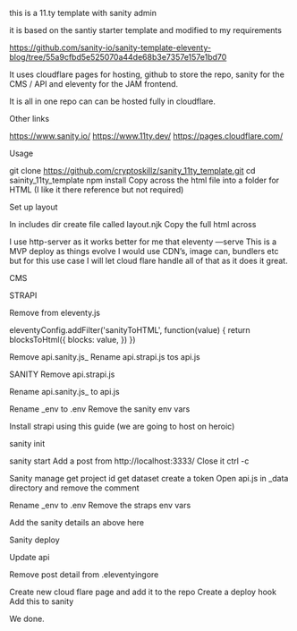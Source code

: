 this is a 11.ty template with sanity admin

it is based on the santiy starter template and modified to my requirements

https://github.com/sanity-io/sanity-template-eleventy-blog/tree/55a9cfbd5e525070a44de68b3e7357e157e1bd70

It uses cloudflare pages for hosting, github to store the repo, sanity for the CMS / API and eleventy for the JAM frontend.

It is all in one repo can can be hosted fully in cloudflare.  


Other links

https://www.sanity.io/
https://www.11ty.dev/
https://pages.cloudflare.com/


Usage

git clone https://github.com/cryptoskillz/sanity_11ty_template.git
cd sainity_11ty_template
npm install
Copy across the html file into a folder for HTML (I like it there reference but not required)

Set up layout 

In includes dir create file called layout.njk
Copy the full html across


I use http-server as it works better for me that eleventy —serve
This is a MVP deploy as things evolve I would use CDN’s, image can, bundlers etc but for this use case I will let cloud flare handle all of that as it does it great.

CMS

STRAPI

Remove from eleventy.js

  eleventyConfig.addFilter('sanityToHTML', function(value) {
    return blocksToHtml({
      blocks: value,
    })
  })


Remove api.sanity.js_
Rename api.strapi.js tos api.js



SANITY
Remove api.strapi.js 

Rename api.sanity.js_ to api.js

Rename _env to .env
Remove the sanity env vars

Install strapi using this guide (we are going to host on heroic)




sanity init

sanity start
Add a post from http://localhost:3333/
Close it ctrl -c

Sanity manage 
	get project id
	get dataset 
	create a token
Open api.js in _data directory and remove the comment

Rename _env to .env
Remove the straps env vars


Add the sanity details an above here



Sanity deploy

Update api 

Remove post detail from .eleventyingore

Create new cloud flare page and add it to the repo
Create a deploy hook
Add this to sanity


We done.

